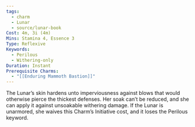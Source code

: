 ```yaml
---
tags:
  - charm
  - Lunar
  - source/lunar-book
Cost: 4m, 3i (4m)
Mins: Stamina 4, Essence 3
Type: Reflexive
Keywords:
  - Perilous
  - Withering-only
Duration: Instant
Prerequisite Charms:
  - "[[Enduring Mammoth Bastion]]"
---
```

The Lunar’s skin hardens unto imperviousness against blows that would otherwise pierce the thickest defenses. Her soak can’t be reduced, and she can apply it against unsoakable withering damage. If the Lunar is unarmored, she waives this Charm’s Initiative cost, and it loses the Perilous keyword.